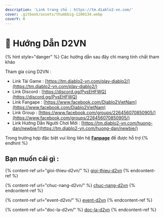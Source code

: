 ```yaml
---
description: 'Link trang chủ : https://tm.diablo2-vn.com/'
cover: .gitbook/assets/thumbbig-1280134.webp
coverY: 0
---
```


# 👋 Hướng Dẫn D2VN

{% hint style="danger" %}
Các hướng dẫn sau đây chỉ mang tính chất tham khảo

Tham gia cùng D2VN :&#x20;

* Link Tải Game : [https://tm.diablo2-vn.com/play-diablo2/](https://tm.diablo2-vn.com/play-diablo2/)
* Link Discord : [https://discord.gg/PysEHFWQ](https://discord.gg/PysEHFWQ)
* Link Fangape : [https://www.facebook.com/Diablo2VietNam](https://www.facebook.com/Diablo2VietNam)
* Link Group : [https://www.facebook.com/groups/226456070850905/](https://www.facebook.com/groups/226456070850905/)
* Link Hướng Dẫn Người Chơi Mới : [https://tm.diablo2-vn.com/huong-dan/newbie/](https://tm.diablo2-vn.com/huong-dan/newbie/)

Trong trường hợp đặc biệt vui lòng liên hệ [**Fanpage**](https://www.facebook.com/Diablo2VietNam) để được hỗ trợ
{% endhint %}

## Bạn muốn cái gì :&#x20;

{% content-ref url="gioi-thieu-d2vn/" %}
[gioi-thieu-d2vn](gioi-thieu-d2vn/)
{% endcontent-ref %}

{% content-ref url="chuc-nang-d2vn/" %}
[chuc-nang-d2vn](chuc-nang-d2vn/)
{% endcontent-ref %}

{% content-ref url="event-d2vn/" %}
[event-d2vn](event-d2vn/)
{% endcontent-ref %}

{% content-ref url="doc-la-d2vn/" %}
[doc-la-d2vn](doc-la-d2vn/)
{% endcontent-ref %}

